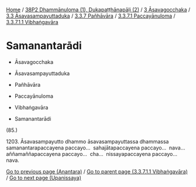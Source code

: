 
[Home](/) / [38P2 Dhammānuloma (1), Dukapaṭṭhānapāḷi (2)](../../../../../../38P2.md) / [3 Āsavagocchaka](../../../../../3.md) / [3.3 Āsavasampayuttaduka](../../../../3.3.md) / [3.3.7 Pañhāvāra](../../../3.3.7.md) / [3.3.7.1 Paccayānuloma](../../3.3.7.1.md) / [3.3.7.1.1 Vibhaṅgavāra](../3.3.7.1.1.md)

# Samanantarādi

* Āsavagocchaka

* Āsavasampayuttaduka

* Pañhāvāra

* Paccayānuloma

* Vibhaṅgavāra

* Samanantarādi

(85.)

1203\. Āsavasampayutto dhammo āsavasampayuttassa dhammassa samanantarapaccayena paccayo…  sahajātapaccayena paccayo…  nava…  aññamaññapaccayena paccayo…  cha…  nissayapaccayena paccayo…  nava.

[Go to previous page (Anantara)](Anantara.md) / [Go to parent page (3.3.7.1.1 Vibhaṅgavāra)](../3.3.7.1.1.md) / [Go to next page (Upanissaya)](Upanissaya.md)


